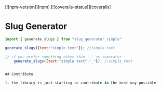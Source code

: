 [![npm-version]][npm] [![coveralls-status]][coveralls]

# Slug Generator

```js
import { generate_slugs } from "slug_generator_simple"

generate_slugs({text:"simple text"}); //simple-text
 
// if you prefer something other than '-' as separator
    generate_slugs({text:"simple text","_"}); //simple_text


## Contribute

1. the library is just starting to contribute in the best way possible, thank you.`
